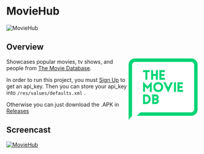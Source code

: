 # MovieHub

![MovieHub](https://raw.githubusercontent.com/lawloretienne/MovieHub/master/images/ic_launcher.png)

## Overview

<a href="https://www.themoviedb.org/documentation/api"><img src="images/the_movie_db_2.png" align="right"></a>

Showcases popular movies, tv shows, and people from <a href="https://www.themoviedb.org/documentation/api">The Movie Database</a>.

In order to run this project, you must <a href="https://www.themoviedb.org/account/signup">Sign Up</a> to get an api_key.  Then you can store your api_key into `/res/values/defaults.xml` . 

Otherwise you can just download the .APK in <a href="https://github.com/lawloretienne/MovieHub/releases">Releases</a>

## Screencast

[![MovieHub](https://raw.githubusercontent.com/lawloretienne/MovieHub/master/images/MovieHub_Screencast.png)](https://goo.gl/photos/o4CVd5ihs4UJBL5T7 "MovieHub")
